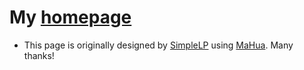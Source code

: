 # My [homepage](yijunmaverick.github.io)


- This page is originally designed by [SimpleLP](https://github.com/SimpleLP/simplelp.github.io) using [MaHua](http://mahua.jser.me/). Many thanks!

